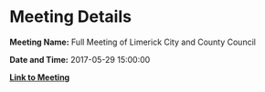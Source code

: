 # Meeting Details

**Meeting Name:** Full Meeting of Limerick City and County Council

**Date and Time:** 2017-05-29 15:00:00

**[Link to Meeting](https://www.limerick.ie/council/whats-on/full-meeting-limerick-city-and-county-council)**
